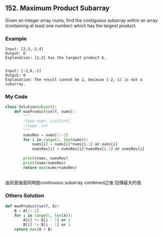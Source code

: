 ## 152. Maximum Product Subarray

Given an integer array nums, find the contiguous subarray within an array (containing at least one number) which has the largest product.

### Example
```
Input: [2,3,-2,4]
Output: 6
Explanation: [2,3] has the largest product 6.


Input: [-2,0,-1]
Output: 0
Explanation: The result cannot be 2, because [-2,-1] is not a subarray.
```

### My Code
```python
class Solution(object):
    def maxProduct(self, nums):
        """
        :type nums: List[int]
        :rtype: int
        """
        numsRev = nums[::-1]
        for i in range(1, len(nums)):
            nums[i] = nums[i]*nums[i-1] or nums[i]
            numsRev[i] = numsRev[i]*numsRev[i-1] or numsRev[i]
        
        print(nums, numsRev)
        print(nums+numsRev)
        return max(nums+numsRev)
        
```
由前面後面同時跑continuous subarray
combined之後 回傳最大的值


### Others Solution
```python
def maxProduct(self, A):
    B = A[::-1]
    for i in range(1, len(A)):
        A[i] *= A[i - 1] or 1
        B[i] *= B[i - 1] or 1
    return max(A + B)
```



